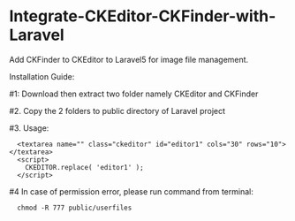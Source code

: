 # Integrate-CKEditor-CKFinder-with-Laravel
Add CKFinder to CKEditor to Laravel5 for image file management.

Installation Guide:

#1: Download then extract two folder namely CKEditor and CKFinder

#2. Copy the 2 folders to public directory of Laravel project

#3. Usage:

      <textarea name="" class="ckeditor" id="editor1" cols="30" rows="10"></textarea>
      <script>
        CKEDITOR.replace( 'editor1' );
      </script>
      
#4 In case of permission error, please run command from terminal:
      
      chmod -R 777 public/userfiles
